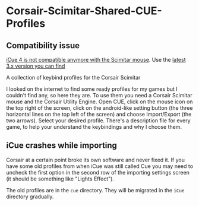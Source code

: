 # Corsair-Scimitar-Shared-CUE-Profiles

## Compatibility issue

[iCue 4 is not compatible anymore with the Scimitar mouse](https://help.corsair.com/hc/en-us/articles/360061456892-iCUE-is-not-detecting-certain-Corsair-devices). Use the [latest 3.x version you can find](https://www.corsair.com/ww/en/downloads)


A collection of keybind profiles for the Corsair Scimitar

I looked on the internet to find some ready profiles for my games but I couldn't find any, so here they are.
To use them you need a Corsair Scimitar mouse and the Corsair Utility Engine.
Open CUE, click on the mouse icon on the top right of the screen, click on the android-like setting button (the three horizontal lines on the top left of the screen) and choose Import/Export (the two arrows). Select your desired profile.
There's a description file for every game, to help your understand the keybindings and why I choose them.



## iCue crashes while importing

Corsair at a certain point broke its own software and never fixed it. If you have some old profiles from when iCue was still called Cue you may need to uncheck the first option in the second row of the importing settings screen (it should be something like "Lights Effect"). 

The old profiles are in the `cue` directory. They will be migrated in the `iCue` directory gradually.


